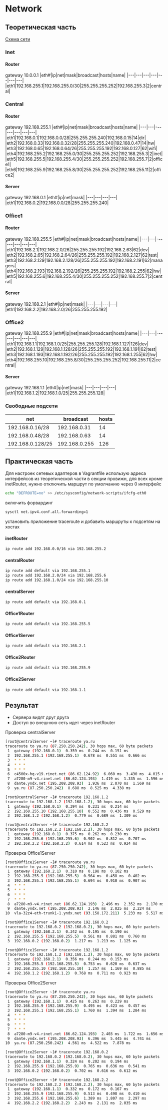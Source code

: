 # Network
## Теоретическая часть
[Схема сети](
https://www.draw.io/?lightbox=1&highlight=0000ff&edit=_blank&layers=1&nav=1&title=dz-15.drawio#R7Vxbk9o2GP01%2BwhjyffHsNlNM5O2O9lJm%2FQlY2wBSoxFbHHrr69ky2BZhgIB2zjOQxZ9kmVJ5ztHny7woD%2FON%2B9ibzH7nQQofIBasHnQ3z5ACCz2H09vs7QNjMwwjXEgiuwNr%2FhfJIyasC5xgBKpICUkpHghG30SRcinks2LY7KWi01IKL914U2RYnj1vVC1%2Fo0DOhNWYLn7jN8Qns7Eqx1oZxljz%2F8%2BjckyEu97gPok%2FZdlz728LtHRZOYFZF0w6U8P%2BmNMCM0%2BzTePKOQjmw9b9tzzgdxdu2MU0ZMe8G3PsscTZxLoUNcmA2BmVay8cCkG431EURwhKlpMt%2FkosaoYICwxYt1YcKMfkiWrebSeYYpeF57PjWvmIcw2o%2FOQpQD7mA4Q4k3QsoezMeAJn8yxn2fQmHzfAcAfnJCIPntzHHK%2F%2BgvFgRd5wiycCLAhHKmjIAZmhWKKNgWTGJV3iMwRjbesiMiFIIdUuLBui5FZFxwih3FW9AVh84QPTnd173FgHwQU1bCE8fSjA%2F95vwzo%2BuV1%2FW25%2FmM0AI6KQMDcViRJTGdkSiIvfNpbS0O9L%2FOBkIUY1G%2BI0q0YPm9JiYwV2mD6WTzOP3%2Fhn4emSL3dFLLebguJFxRj1m8U57aIjcHnvFKeKNTEk%2Fuq0tS2mCpXdhDghCxjPydx2bcNoUrUi6eIHhlpMdB8dI%2F6SoxCj%2BKVLBpXx33Xt0ZwB9fCXRum3CxA77YQetAU9AebXFBixQ9y3Z1vpnwaHvo48cmQYc%2FGKxF%2FZVgDL5nt3GKCw%2FCRhCROa9M13XJceye8hRwxh5UlmePJJRWzmfODN0bhC0kwxSRieWNCKZkXCrwJ8ZRnUO6Ap04B9Qk%2BMKAuCb4FubuXJd92VMU39Vspvt0r%2Fs%2FR3j6R9na7FF9rEvcbKj5oIfQtUny7V%2FwmFR84Zo2Kr8BvqmgXWR%2BRCMnIhhyA0W7FmaMnCibM8%2Bkz5u8X3Are8KXxvgSzFPJVoE%2BEosj3ktLrdRLeUQl%2FcHl7PbaLR18IZo3dLx81TRtqmu7q0DU1w4GSoxnAHLqm7TomNAzLZEXk%2BrMuiCpLHrVr44Ua4%2FQaU6fGuLYmQa%2B7WrMxZQXedxlb1BVTHosZjkqN0a5dhNx1e97XwntbK20fNs174DbJ%2Bz3XvxRyLlpTmBLz6%2BV963eRjrX6fOonKF5x6rNQMgq8OPg6IwmVAV7wIAXFTys2lknLVMETKR9FmXIxBQtxxF6anxod9YZz2A6NfOWQryV0le%2BGrvLdgjcC%2FeK1ZA%2F6iaBDXQ7tgAOahfzi0L6H%2FELIrfyguynI8x2MAuZ%2FTibYR6wj2scsYiv7AOtsCVwZI7E7UARUmJSBLuMxx0GQBg5VB8ByMHENOAxDXlcDq0J0K45o4a2OaKFxAA5mtEI%2B6mOGhzXln345dMyKELhedNS7DY88QPTCXxAd25EDFt3RG0ZHnb52UlZG5zWdsDqMjhJbmE1zxz1d2X45dBpXtrw9pyhb59GxoSVzR2saHXXv7X16n677EZrruPIsU2OENnr9tB3HAVqOfnxaGy9PPzwDDtR4OWdIgFcSCtaPJb%2BFme4ODpJ0g%2BsNKwDAYrPPzEmVV8ILX14LojNrQFJZHexmPdbNrFb5Tcyctli2tqATeMGzXDgEljOEZnqkep89yTha7AoL75%2B51p7Vn6uTO0QTeg1qKzyuYPthaptuaYfbUANIACq4bdyK21VbXq1xJsZtOAhwfK9kkGjNT%2FrvtB8yqbUhc8ZnvvToKc0iJ7O0JtSrLsTs4qlaSF21qdkaZ2KktvMJG94rI5QJ273XnqgTttNP2AcnbKNywoYqt3XzRtxW9xRa5EzsrzfnSETjZJFxXR%2F48qr63giiUL0j0zjvitZTfb%2FsBiWqV5xGV1LdsIa3IjtQ96ha5E%2BM3eYAp151n4RQqH238ciVqF3oT1XrZFuy8KLLWxygydfp%2Boi0ZtXLr9zvyPaalS4%2BjBPCk6ov3ObPXV%2BxGv3i5TlX5rJ2lq6bXXbFLT8k%2Fd87blnBGu60VWOjnuW2SML4Zs%2B9ym9po%2Bdu%2B9Fv9JyutWyUTtRa51Z8rrqk2hpfSg9murb2s%2B61J1c6l2k6QCyei%2FUB4gn7VxqQRaviLBnkZ%2F%2B17E2Dtp84mZ0TLfATLG%2Bbal20Od20ahUPB3rVOl%2B1rIrbSADUqlqt3nbvzNIJdmXpBLOl07nhYkf5DO3S7UK7gs%2B1npDDtm%2Bsw0GAVvfKhRKnu3Jg1nO6wGm99CMNu%2BunzXG66uv6rfGlzszRoCtzNMj4fO5V247yGdqln%2FKrirnr5TNsO587M0eDrszRPaflObrE6ardvytxmiX3P8Gd5hV%2B5Vx%2F%2Bg8%3D)

### Inet
#### Router
gateway 10.0.0.1
|eth#|ip|net|mask|broadcast|hosts|name|
|---|---|---|---|---|---|---|
|eth1|192.168.255.1|192.168.255.0/30|255.255.255.252|192.168.255.3|2|central|
### Central
#### Router
gateway 192.168.255.1
|eth#|ip|net|mask|broadcast|hosts|name|
|---|---|---|---|---|---|---|
|eth1|192.168.0.1|192.168.0.0/28|255.255.255.240|192.168.0.15|14|dir|
|eth2|192.168.0.33|192.168.0.32/28|255.255.255.240|192.168.0.47|14|hw|
|eth3|192.168.0.65|192.168.0.64/26|255.255.255.192|192.168.0.127|62|wifi|
|eth4|192.168.255.2|192.168.255.0/30|255.255.255.252|192.168.255.3|2|inet|
|eth5|192.168.255.5|192.168.255.4/30|255.255.255.252|192.168.255.7|2|office1|
|eth6|192.168.255.9|192.168.255.8/30|255.255.255.252|192.168.255.11|2|office2|
#### Server
gateway 192.168.0.1
|eth#|ip|net|mask|
|---|---|---|---|
|eth1|192.168.0.2|192.168.0.0/28|255.255.255.240|
### Office1
#### Router
gateway 192.168.255.5
|eth#|ip|net|mask|broadcast|hosts|name|
|---|---|---|---|---|---|---|
|eth1|192.168.2.1|192.168.2.0/26|255.255.255.192|192.168.2.63|62|dev|
|eth2|192.168.2.65|192.168.2.64/26|255.255.255.192|192.168.2.127|62|test|
|eth3|192.168.2.129|192.168.2.128/26|255.255.255.192|192.168.2.191|62|managers|
|eth4|192.168.2.193|192.168.2.192/26|255.255.255.192|192.168.2.255|62|hw|
|eth5|192.168.255.6|192.168.255.4/30|255.255.255.252|192.168.255.7|2|central|
#### Server
gateway 192.168.2.1
|eth#|ip|net|mask|
|---|---|---|---|
|eth1|192.168.2.2|192.168.2.0/26|255.255.255.192|
### Office2
gateway 192.168.255.9
|eth#|ip|net|mask|broadcast|hosts|name|
|---|---|---|---|---|---|---|
|eth1|192.168.1.1|192.168.1.0/25|255.255.255.128|192.168.1.127|126|dev|
|eth2|192.168.1.129|192.168.1.128/26|255.255.255.192|192.168.1.191|62|test|
|eth3|192.168.1.193|192.168.1.192/26|255.255.255.192|192.168.1.255|62|hw|
|eth4|192.168.255.10|192.168.255.8/30|255.255.255.252|192.168.255.11|2|central|
#### Server
gateway 192.168.1.1
|eth#|ip|net|mask|
|---|---|---|---|
|eth1|192.168.1.2|192.168.1.0/25|255.255.255.128|
### Свободные подсети
|net|broadcast|hosts|
|---|---|---|
|192.168.0.16/28|192.168.0.31|14|
|192.168.0.48/28|192.168.0.63|14|
|192.168.0.128/25|192.168.0.255|126|

## Практическая часть
Для настроек сетевых адаптеров в Vagrantfile использую адреса интерфейсов из теоретической части
в секции провижн, для всех кроме inetRouter, нужно отключить маршрут по умолчанию через 0 интерфейс
```bash
echo "DEFROUTE=no" >> /etc/sysconfig/network-scripts/ifcfg-eth0
```
включить форвардинг
```bash
sysctl net.ipv4.conf.all.forwarding=1
```
установить приложение traceroute и добавить маршруты к подсетям на хостах
#### inetRouter
```bash
ip route add 192.168.0.0/16 via 192.168.255.2
```
#### centralRouter
```bash
ip route add default via 192.168.255.1
ip route add 192.168.2.0/24 via 192.168.255.6
ip route add 192.168.1.0/24 via 192.168.255.10
```
#### centralServer
```bash
ip route add default via 192.168.0.1
```
#### Office1Router
```bash
ip route add default via 192.168.255.5
```
#### Office1Server
```bash
ip route add default via 192.168.2.1
```
#### Office2Router
```bash
ip route add default via 192.168.255.9
```
#### Office2Server
```bash
ip route add default via 192.168.1.1
```
## Результат
* Сервера видят друг друга
* Доступ во внешнюю сеть идет через inetRouter

Проверка centralServer
```bash
[root@centralServer ~]# traceroute ya.ru
traceroute to ya.ru (87.250.250.242), 30 hops max, 60 byte packets
 1  gateway (192.168.0.1)  0.359 ms  0.244 ms  0.151 ms
 2  192.168.255.1 (192.168.255.1)  0.678 ms  0.551 ms  0.666 ms
 3  * * *
 4  * * *
 5  * * *
 6  c4500x-hq-v19.rinet.net (86.62.124.92)  6.060 ms  3.430 ms  4.015 ms
 7  a7280-m9-v4.rinet.net (86.62.124.193)  1.419 ms  1.335 ms  1.596 ms
 8  dante.yndx.net (195.208.208.93)  1.936 ms  2.070 ms  1.569 ms
 9  ya.ru (87.250.250.242)  8.688 ms  8.525 ms  4.338 ms
```
```bash
[root@centralServer ~]# traceroute 192.168.1.2
traceroute to 192.168.1.2 (192.168.1.2), 30 hops max, 60 byte packets
 1  gateway (192.168.0.1)  0.394 ms  0.231 ms  0.214 ms
 2  192.168.255.10 (192.168.255.10)  0.552 ms  0.436 ms  0.529 ms
 3  192.168.1.2 (192.168.1.2)  0.779 ms  0.689 ms  1.309 ms

[root@centralServer ~]# traceroute 192.168.2.2
traceroute to 192.168.2.2 (192.168.2.2), 30 hops max, 60 byte packets
 1  gateway (192.168.0.1)  0.375 ms  0.262 ms  0.230 ms
 2  192.168.255.6 (192.168.255.6)  0.902 ms  0.812 ms  0.707 ms
 3  192.168.2.2 (192.168.2.2)  0.614 ms  0.523 ms  0.924 ms
```

Проверка Office1Server
```bash
[root@Office1Server ~]# traceroute ya.ru
traceroute to ya.ru (87.250.250.242), 30 hops max, 60 byte packets
 1  gateway (192.168.2.1)  0.310 ms  0.198 ms  0.102 ms
 2  192.168.255.5 (192.168.255.5)  0.564 ms  0.458 ms  0.402 ms
 3  192.168.255.1 (192.168.255.1)  0.694 ms  0.910 ms  0.907 ms
 4  * * *
 5  * * *
 6  * * *
 7  * * *
 8  a7280-m9-v4.rinet.net (86.62.124.193)  2.496 ms  2.352 ms  2.170 ms
 9  dante.yndx.net (195.208.208.93)  2.146 ms  2.025 ms  2.224 ms
10  vla-32z4-eth-trunk1-1.yndx.net (93.158.172.211)  5.233 ms  5.517 ms ya.ru (87.250.250.242)  4.672 ms
```
```bash
[root@Office1Server ~]# traceroute 192.168.0.2
traceroute to 192.168.0.2 (192.168.0.2), 30 hops max, 60 byte packets
 1  gateway (192.168.2.1)  0.342 ms  0.195 ms  0.190 ms
 2  192.168.255.5 (192.168.255.5)  0.561 ms  0.881 ms  0.760 ms
 3  192.168.0.2 (192.168.0.2)  1.217 ms  1.213 ms  1.125 ms

[root@Office1Server ~]# traceroute 192.168.1.2
traceroute to 192.168.1.2 (192.168.1.2), 30 hops max, 60 byte packets
 1  gateway (192.168.2.1)  0.356 ms  0.244 ms  0.153 ms
 2  192.168.255.5 (192.168.255.5)  0.753 ms  0.620 ms  0.637 ms
 3  192.168.255.10 (192.168.255.10)  1.257 ms  1.169 ms  0.885 ms
 4  192.168.1.2 (192.168.1.2)  0.768 ms  0.711 ms  0.923 ms
```
Проверка Office2Server
```bash
[root@Office2Server ~]# traceroute ya.ru
traceroute to ya.ru (87.250.250.242), 30 hops max, 60 byte packets
 1  gateway (192.168.1.1)  0.425 ms  0.263 ms  0.229 ms
 2  192.168.255.9 (192.168.255.9)  0.495 ms  0.423 ms  0.457 ms
 3  192.168.255.1 (192.168.255.1)  1.760 ms  1.394 ms  1.284 ms
 4  * * *
 5  * * *
 6  * * *
 7  * * *
 8  a7280-m9-v4.rinet.net (86.62.124.193)  2.403 ms  1.722 ms  1.656 ms
 9  dante.yndx.net (195.208.208.93)  6.396 ms  5.445 ms  4.741 ms
10  ya.ru (87.250.250.242)  4.561 ms  4.522 ms  7.878 ms
```
```bash
[root@Office2Server ~]# traceroute 192.168.0.2
traceroute to 192.168.0.2 (192.168.0.2), 30 hops max, 60 byte packets
 1  gateway (192.168.1.1)  0.324 ms  0.202 ms  0.194 ms
 2  192.168.255.9 (192.168.255.9)  0.765 ms  0.636 ms  0.541 ms
 3  192.168.0.2 (192.168.0.2)  0.702 ms  0.616 ms  0.612 ms

[root@Office2Server ~]# traceroute 192.168.2.2
traceroute to 192.168.2.2 (192.168.2.2), 30 hops max, 60 byte packets
 1  gateway (192.168.1.1)  0.332 ms  0.172 ms  0.167 ms
 2  192.168.255.9 (192.168.255.9)  0.513 ms  0.498 ms  0.410 ms
 3  192.168.255.6 (192.168.255.6)  1.389 ms  1.807 ms  2.297 ms
 4  192.168.2.2 (192.168.2.2)  2.243 ms  2.131 ms  2.035 ms
```

